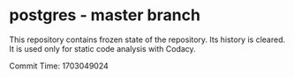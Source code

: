 # postgres - master branch

This repository contains frozen state of the repository.
Its history is cleared. It is used only for static code
analysis with Codacy.

Commit Time: 1703049024